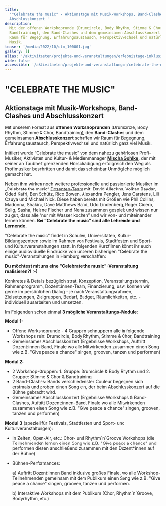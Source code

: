 ```yaml
---
title:
  '"Celebrate the music" - Aktionstage mit Musik-Workshops, Band-Clashed und
  Abschlusskonzert '
description:
  Mit der offenen Workshoprunde (Drumcircle, Body Rhythm, Stimme & Chor,
  Bandtraining), den Band-Clashes und dem gemeinsamen Abschlusskonzert schaffen wir
  Raum für Begegnung, Erfahrungsaustausch, Perspektivwechsel und natürlich ganz viel
  Musik.
teaser: '/media/2022/10/ctm_100001.jpg'
gallery: []
alias: '/aktivitaeten/projekte-und-veranstaltungen/erlebnistage-inklusion-durch-musik/allgemeine-infos-erlebnistage-inklusion'
wide: false
accessible: '/aktivitaeten/projekte-und-veranstaltungen/celebrate-the-music'
---
```


# "CELEBRATE THE MUSIC"

## Aktionstage mit Musik-Workshops, Band-Clashes und Abschlusskonzert

Mit unserem Format aus **offenen Workshoprunden** (Drumcircle, Body Rhythm, Stimme & Chor, Bandtraining), den **Band-Clashes** und dem gemeinsamen **Abschlusskonzert** schaffen wir Raum für Begegnung, Erfahrungsaustausch, Perspektivwechsel und natürlich ganz viel Musik.

Initiiert wurde “Celebrate the music” von dem nahezu gehörlosen Profi-Musiker, Aktivisten und Kultur- & Medienmanager [**Mischa Gohlke**](https://www.grenzensindrelativ.de/ueber-uns/das-team/aktionsbuero/mischa-gohlke)**,** der mit seiner an Taubheit grenzenden Hörschädigung erfolgreich den Weg als Profimusiker beschritten und damit das scheinbar Unmögliche möglich gemacht hat.

Neben ihm wirken noch weitere professionelle und passionierte Musiker im „Celebrate the music“ [Dozenten-Team]("www.grenzensindrelativ.de/aktivitaeten/projekte-und-veranstaltungen/celebrate-the-music/dozenten-team-workshops") mit: David Alleckna, Volkan Baydar, Oded Kafri, Ben Schütz, Rico Bowen, Alexandra Pengler, Jens Carstens, Lili Czuya und Michael Nick. Diese haben bereits mit Größen wie Phil Collins, Madonna, Shakira, Dave Matthews Band, Udo Lindenberg, Roger Cicero, Selig, Sasha, Helene Fischer und Nena zusammen gespielt und wissen nur zu gut, dass alle “nur mit Wasser kochen” und wir von- und miteinander lernen können. **Bei “Celebrate the music” sind alle Lehrende und Lernende.**

"Celebrate the music" findet in Schulen, Universitäten, Kultur- Bildungszentren sowie im Rahmen von Festivals, Stadtfesten und Sport- und Kulturveranstaltungen statt. In folgenden Kurzfilmen könnt ihr euch einige audioviduelle Eindrücke von unseren bisherigen "Celebrate the music"-Veranstaltungen in Hamburg verschaffen:

<video-gallery class="wide" name="celebrate-the-music"></video-gallery>

**Du möchtest mit uns eine "Celebrate the music"-Veranstaltung realisieren?! :-)**

Konkretes & Details bezüglich strat. Konzeption, Veranstaltungstermin, Rahmenprogramm, Dozent:innen-Team, Finanzierung, usw. können wir gerne im persönlichen Dialog - je nach Veranstaltungsrahmen, Zielsetzungen, Zielgruppen, Bedarf, Budget, Räumlichkeiten, etc. - individuell ausarbeiten und umsetzen.

Im Folgenden schon einmal **3 mögliche Veranstaltungs-Module**:

**Modul 1:**

- Offene Workshoprunde - 4 Gruppen schnuppern alle in folgende Workshops rein: Drumcircle, Body Rhythm, Stimme & Chor, Bandtraining
- Gemeinsames Abschlusskonzert (Ergebnisse Workshops, Auftritt Dozent:innen-Band, Finale wo alle Mitwirkenden zusammen einen Song wie z.B. "Give peace a chance" singen, grooven, tanzen und performen)

**Modul 2:**

- 2 Workshop-Gruppen: 1. Gruppe: Drumcircle & Body Rhythm und 2. Gruppe: Stimme & Chor & Bandtraining
- 2 Band-Clashes: Bands verschiedenster Couleur begegnen sich erstmals und proben einen Song ein, der beim Abschlusskonzert auf die Bühne gebracht wird.
- Gemeinsames Abschlusskonzert (Ergebnisse Workshops & Band-Clashes, Auftritt Dozent:innen-Band, Finale wo alle Mitwirkenden zusammen einen Song wie z.B. "Give peace a chance" singen, grooven, tanzen und performen)

**Modul 3** (speziell für Festivals, Stadtfesten und Sport- und Kulturveranstaltungen):

- In Zelten, Open-Air, etc.: Chor- und Rhythm´n´Groove Workshops (die Teilnehmenden lernen einen Song wie z.B. "Give peace a chance" und performen diesen anschließend zusammen mit den Dozent\*innen auf der Bühne)
- Bühnen-Performances:

  a) Auftritt Dozent:innen Band inklusive großes Finale, wo alle Workshop-Teilnehmenden gemeinsam mit dem Publikum einen Song wie z.B. "Give peace a chance" singen, grooven, tanzen und performen.

  b) Interaktive Workshops mit dem Publikum (Chor, Rhythm´n´Groove, Bodyrhythm, etc.)
